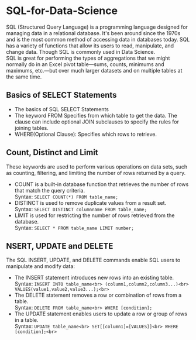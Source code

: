 # SQL-for-Data-Science
SQL (Structured Query Language) is a programming language designed for managing data in a relational database. It's been around since the 1970s and is the most common method of accessing data in databases today. SQL has a variety of functions that allow its users to read, manipulate, and change data. Though SQL is commonly used in Data Science.<br>
SQL is great for performing the types of aggregations that we might normally do in an Excel pivot table—sums, counts, minimums and maximums, etc.—but over much larger datasets and on multiple tables at the same time.
## Basics of SELECT Statements
* The basics of SQL SELECT Statements<br>
* The keyword FROM Specifies from which table to get the data. The clause can include optional JOIN subclauses to specify the rules for 
  joining tables.<br>
* WHERE(Optional Clause): Specifies which rows to retrieve.<br>
## Count, Distinct and Limit
These keywords are used to perform various operations on data sets, such as counting, filtering, and limiting the number of rows returned by a query. 
* COUNT is a built-in database function that
retrieves the number of rows that match the query criteria.<br>
    Syntax:
      ``` SELECT COUNT(*) FROM table_name; ```
* DISTINCT is used to remove duplicate values from a result set.<br>
    Syntax:
      ``` SELECT DISTINCT columnname FROM table_name; ```
* LIMIT is used for restricting the number of rows retrieved from the database.<br>
    Syntax:
      ``` SELECT * FROM table_name LIMIT number; ```
## NSERT, UPDATE and DELETE  
The SQL INSERT, UPDATE, and DELETE commands enable SQL users to manipulate and modify data:<br>
* The INSERT statement introduces new rows into an existing table.<br>
    Syntax:
      ```
         INSERT INTO table_name<br>
         (column1,column2,column3...)<br>
         VALUES(value1,value2,value3...);<br>
      ```
* The DELETE statement removes a row or combination of rows from a table.<br>
    Syntax:
      ``` DELETE FROM table_name<br>
          WHERE [condition];
      ```
* The UPDATE statement enables users to update a row or group of rows in a table.<br>
    Syntax:
      ``` UPDATE table_name<br>
          SET[[column1]=[VALUES]]<br>
          WHERE [condition];<br>
      ```
